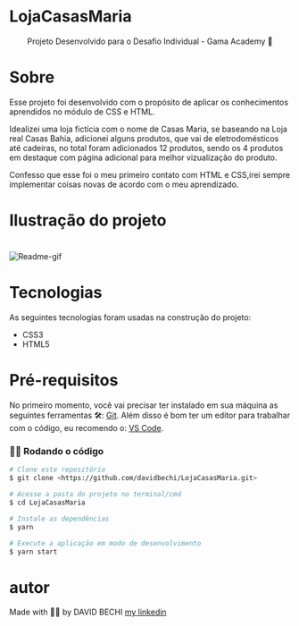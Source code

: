 # LojaCasasMaria

<p align="center">Projeto Desenvolvido para o Desafio Individual - Gama Academy 👊 </p>


# Sobre 
 
  <p>Esse projeto foi desenvolvido com o propósito de aplicar os conhecimentos aprendidos no módulo de CSS e HTML.</p>
  <p>Idealizei uma loja fictícia com o nome de Casas Maria, se baseando na Loja real Casas Bahia, adicionei alguns produtos, que vai de eletrodomésticos até cadeiras, no total foram adicionados 12 produtos, sendo os 4 produtos em destaque com página adicional para melhor vizualização do produto.</p>
  <p>Confesso que esse foi o meu primeiro contato com HTML e CSS,irei sempre implementar coisas novas de acordo com o meu aprendizado.</p>


# Ilustração do projeto
   <h1 align="center"></h1>
  
   ![Readme-gif](https://user-images.githubusercontent.com/52297085/143527465-c388ed87-87a4-4e83-95f2-140c57a42e97.gif)
  
   
 # Tecnologias
  
  As seguintes tecnologias foram usadas na construção do projeto:
     
  - CSS3 
  - HTML5 


# Pré-requisitos

No primeiro momento, você vai precisar ter instalado em sua máquina as seguintes ferramentas 🛠: 
<a href="https://git-scm.com">Git</a>.
 Além disso é bom ter um editor para trabalhar com o código, eu recomendo o: <a href="https://code.visualstudio.com/">VS Code</a>.


### 👨‍💻 Rodando o código

 ```bash
 # Clone este repositório
 $ git clone <https://github.com/davidbechi/LojaCasasMaria.git>

 # Acesse a pasta do projeto no terminal/cmd
 $ cd LojaCasasMaria

 # Instale as dependências
 $ yarn 

 # Execute a aplicação em modo de desenvolvimento
 $ yarn start
 ```


# autor

 Made with 👨‍💻 by DAVID BECHI <a href="https://www.linkedin.com/in/davidbechi/">my linkedin</a>

